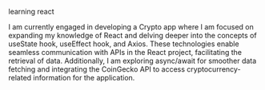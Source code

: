 learning react

I am currently engaged in developing a Crypto app where I am focused on expanding my knowledge of React and delving deeper into the concepts of useState hook, useEffect hook, and Axios. These technologies enable seamless communication with APIs in the React project, facilitating the retrieval of data. Additionally, I am exploring async/await for smoother data fetching and integrating the CoinGecko API to access cryptocurrency-related information for the application.
